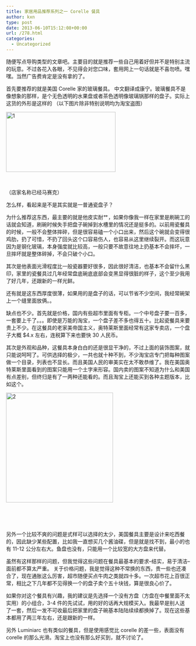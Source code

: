 ```yaml
---
title: 家居用品推荐系列之一 Corelle 餐具
author: kxn
type: post
date: 2013-06-10T15:12:08+00:00
url: /278.html
categories:
  - Uncategorized
---
```


随便写点导购类型的文章吧。主要目的就是推荐一些自己用着好但并不是特别主流的玩意。不过各花入各眼，不见得会对您口味，套用网上一句话就是不喜勿喷。嘿嘿。当然广告费肯定是没有拿的了。

首先要推荐的就是美国 Corelle 家的玻璃餐具。 中文翻译成康宁。玻璃餐具不是像想象的那样，是个无色透明的水果盘或者茶色透明像玻璃锅那样的盘子。实际上这货的外形是这样的 （以下图片除非特别说明均为淘宝盗图）

[<img loading="lazy" class="alignnone size-medium wp-image-279" alt="1" src="http://blog.comman.org/wp-content/uploads/2013/06/1-300x164.jpg" width="300" height="164" srcset="https://blog.kangkang.net/wp-content/uploads/2013/06/1-300x164.jpg 300w, https://blog.kangkang.net/wp-content/uploads/2013/06/1.jpg 711w" sizes="(max-width: 300px) 100vw, 300px" />][1]

&nbsp;

（店家名称已经马赛克）

怎么样，看起来是不是其实就是一普通瓷盘子？

为什么推荐这东西，最主要的就是他皮实耐艹，如果你像我一样在家里是刷碗工的话就会知道，刷碗时候失手把盘子碗掉到水槽里的情况还是挺多的。以前用瓷餐具的时候，一般不会整体摔碎，但是很容易磕一个小口出来，然后这个碗就会变得很鸡肋，扔了可惜，不扔了回头这个口容易伤人，也容易从这里继续裂开。而这玩意因为是钢化玻璃，本身强度就比较高，一般只要不故意往地上扔基本不会摔坏，一旦摔坏就是整体碎掉，不会只破个小口。

其次是他表面光滑程度比一般瓷器要好很多，因此很好清洁，也基本不会留什么黑印，家里的瓷餐具过几年经常盘底碗底底部会变黑显得很脏的样子，这个至少我用了好几年，还跟新的一样光鲜。

还有就是这东西厚度很薄，如果用的是盘子的话，可以节省不少空间，我经常碗架上一个缝里面放俩。。

缺点也不少。首先就是价格，国内有些超市里面有专柜。一个中号盘子要一百多，一套要上千了。。。即使是万能的淘宝，一个盘子差不多也得五十。比起瓷餐具来要贵上不少。在这餐具的老家美帝国主义，奥特莱斯里面经常有这家专卖店，一个盘子大概 $4.x 左右，连税算下来也要快 30 人民币。

其次是外观和品种，这餐具本身白白的还是很显干净的，不过上面的装饰图案，就只能说呵呵了。可供选择的极少，一共也就十种不到，不少淘宝店专门把每种图案做一个目录，列表也不显长。而且美国人民的审美实在太不敢恭维了。我在美国奥特莱斯里面看到的图案只能用一个土字来形容。国内卖的图案不知道为什么和美国有点差别，但终归是有了一两种还能看的。而且淘宝上还能买到各种主题版本，比如这个。

[<img loading="lazy" class="alignnone size-medium wp-image-280" alt="2" src="http://blog.comman.org/wp-content/uploads/2013/06/2-293x300.jpg" width="293" height="300" srcset="https://blog.kangkang.net/wp-content/uploads/2013/06/2-293x300.jpg 293w, https://blog.kangkang.net/wp-content/uploads/2013/06/2.jpg 303w" sizes="(max-width: 293px) 100vw, 293px" />][2]

&nbsp;

&nbsp;

另外一个比较不爽的问题是式样可以选择的太少，美国餐具主要是设计来吃西餐的，因此缺少某些配置，比如我一直想买几个酱油碟，但是就是找不到，最小的也有 11-12 公分左右大。鱼盘也没有，只能用一个比较宽的大方盘来代替。

虽然有这样那样的问题，但我觉得这些问题在餐具最基本的要求&#8211;结实，易于清洁&#8211; 面前都不算太严重。 关于价格问题，我是觉得这种不常换的东西，贵一些也还凑合了，现在通胀这么厉害，超市随便买点牛肉之类就四十多。一次超市花上百很正常，相比之下几年都不见得换一个的盘子卖个五十块钱，算是很良心价了。

如果你对这个餐具有兴趣，我的建议是先选择一个没有方盘（方盘在中餐里面不太实用）的小组合，3-4 件的先试试，用的好的话再大规模买入。我最早是别人送了一套，然后一发不可收最后把家里的盘子碗基本陆陆续续都换掉了。现在这些基本都用了两三年左右，还是跟新的一样。

另外 Luminiarc 也有类似的餐具，但是使用感觉比 corelle 的差一些，表面没有 corelle 的那么光滑。淘宝上也没有那么好买到，就不讨论了。

&nbsp;

[1]: http://blog.comman.org/wp-content/uploads/2013/06/1.jpg
[2]: http://blog.comman.org/wp-content/uploads/2013/06/2.jpg
